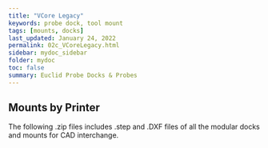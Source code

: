 ```yaml
---
title: "VCore Legacy"
keywords: probe dock, tool mount
tags: [mounts, docks]
last_updated: January 24, 2022
permalink: 02c_VCoreLegacy.html
sidebar: mydoc_sidebar
folder: mydoc
toc: false
summary: Euclid Probe Docks & Probes 
---
```


## Mounts by Printer

The following .zip files includes .step and .DXF files of all the modular docks and mounts for CAD interchange.

